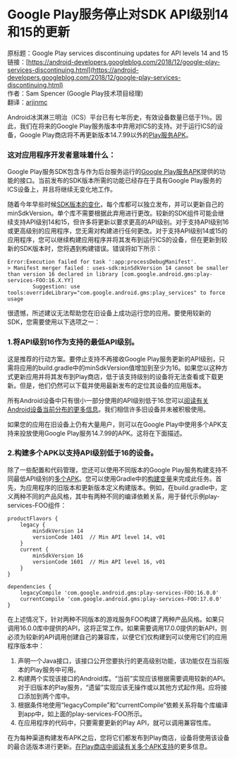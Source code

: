 # Google Play服务停止对SDK API级别14和15的更新

原标题：Google Play services discontinuing updates for API levels 14 and 15  
链接：[https://android-developers.googleblog.com/2018/12/google-play-services-discontinuing.html](https://android-developers.googleblog.com/2018/12/google-play-services-discontinuing.html)  
作者：Sam Spencer (Google Play技术项目经理)  
翻译：[arjinmc](https://github.com/arjinmc)  

Android冰淇淋三明治（ICS）平台已有七年历史，有效设备数量已低于1％。因此，我们在将来的Google Play服务版本中弃用对ICS的支持。对于运行ICS的设备，Google Play商店将不再更新版本14.7.99以外的[Play服务APK](https://developers.google.com/android/guides/overview#the_google_play_services_apk)。

### 这对应用程序开发者意味着什么：

Google Play服务SDK包含与作为后台服务运行的[Google Play服务APK](https://developers.google.com/android/guides/overview#the_google_play_services_apk)提供的功能的接口。当前发布的SDK版本所需的功能已经存在于具有Google Play服务的ICS设备上，并且将继续无变化地工作。

随着今年早些时候[SDK版本的变化](https://android-developers.googleblog.com/2018/05/announcing-new-sdk-versioning.html)，每个库都可以独立发布，并可以更新自己的minSdkVersion。单个库不需要根据此弃用进行更改。较新的SDK组件可能会继续支持API级别14和15，但许多将更新以要求更高的API级别。对于支持API级别16或更高级别的应用程序，您无需对构建进行任何更改。对于支持API级别14或15的应用程序，您可以继续构建应用程序并将其发布到运行ICS的设备，但在更新到较新的SDK版本时，您将遇到构建错误。错误将如下所示：

```code
Error:Execution failed for task ':app:processDebugManifest'.
> Manifest merger failed : uses-sdk:minSdkVersion 14 cannot be smaller than version 16 declared in library [com.google.android.gms:play-services-FOO:16.X.YY]
        Suggestion: use tools:overrideLibrary="com.google.android.gms:play_services" to force usage
```

很遗憾，所述建议无法帮助您在旧设备上成功运行您的应用。要使用较新的SDK，您需要使用以下选项之一：

### 1.将API级别16作为支持的最低API级别。

这是推荐的行动方案。要停止支持不再接收Google Play服务更新的API级别，只需将应用的build.gradle中的minSdkVersion值增加到至少为16。如果您以这种方式更新应用并将其发布到Play商店，低于该支持级别的设备将无法查看或下载更新。但是，他们仍然可以下载并使用最新发布的定位其设备的应用版本。

所有Android设备中只有很小一部分使用的API级别低于16.您可以[阅读有关Android设备当前分布的更多信息](https://developer.android.com/about/dashboards/index.html?utm_campaign=firebase_discussion_apilevel_112116&utm_source=anddev&utm_medium=blog)。我们相信许多旧设备并未被积极使用。

如果您的应用在旧设备上仍有大量用户，则可以在Google Play中使用多个APK支持来投放使用Google Play服务14.7.99的APK。这将在下面描述。

### 2.构建多个APK以支持API级别低于16的设备。

除了一些配置和代码管理，您还可以使用不同版本的Google Play服务构建支持不同最低API级别的[多个APK](https://developer.android.com/training/multiple-apks/api.html?utm_campaign=firebase_discussion_apilevel_112116&utm_source=anddev&utm_medium=blog)。您可以使用Gradle中的[构建变量](https://developer.android.com/studio/build/build-variants.html?utm_campaign=firebase_discussion_apilevel_112116&utm_source=anddev&utm_medium=blog)来完成此任务。首先，为应用程序的旧版本和更新版本定义构建版本。例如，在build.gradle中，定义两种不同的产品风格，其中有两种不同的编译依赖关系，用于替代示例play-services-FOO组件：

```code
productFlavors {
    legacy {
        minSdkVersion 14
        versionCode 1401  // Min API level 14, v01
    }
    current {
        minSdkVersion 16
        versionCode 1601  // Min API level 16, v01
    }
}

dependencies {
    legacyCompile 'com.google.android.gms:play-services-FOO:16.0.0'
    currentCompile 'com.google.android.gms:play-services-FOO:17.0.0'
}
```

在上述情况下，针对两种不同版本的游戏服务FOO构建了两种产品风格。如果只调用16.0.0库中提供的API，这将正常工作。如果需要调用17.0.0提供的新API，则必须为较新的API调用创建自己的兼容库，以便它们仅构建到可以使用它们的应用程序版本中：

1. 声明一个Java接口，该接口公开您要执行的更高级别功能，该功能仅在当前版本的Play服务中可用。
2. 构建两个实现该接口的Android库。“当前”实现应该根据需要调用较新的API。对于旧版本的Play服务，“遗留”实现应该无操作或以其他方式起作用。应将接口添加到两个库中。
3. 根据条件地使用“legacyCompile”和“currentCompile”依赖关系将每个库编译到app中，如上面的play-services-FOO所示。
4. 在应用程序的代码中，只要需要更新的Play API，就可以调用兼容性库。

在为每种渠道构建发布APK之后，您将它们都发布到Play商店，设备将使用该设备的最合适版本进行更新。[在Play商店中阅读有关多个APK支持](https://developer.android.com/google/play/publishing/multiple-apks.html?utm_campaign=firebase_discussion_apilevel_112116&utm_source=anddev&utm_medium=blog)的更多信息。